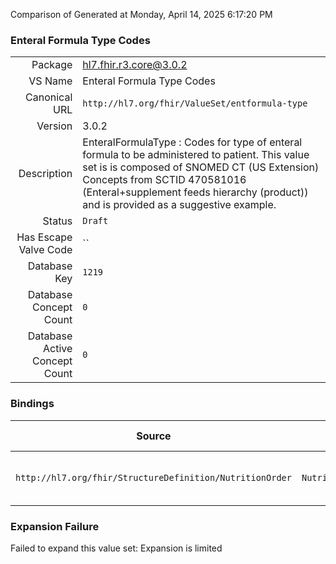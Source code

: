Comparison of 
Generated at Monday, April 14, 2025 6:17:20 PM

### Enteral Formula Type Codes

|      |     |
| ---: | --- |
| Package | hl7.fhir.r3.core@3.0.2 |
| VS Name | Enteral Formula Type Codes |
| Canonical URL | `http://hl7.org/fhir/ValueSet/entformula-type` |
| Version | 3.0.2 |
| Description | EnteralFormulaType : Codes for type of enteral formula to be administered to patient.  This value set is is composed of SNOMED CT (US Extension) Concepts from SCTID 470581016 (Enteral+supplement feeds hierarchy (product)) and is provided as a suggestive example. |
| Status | `Draft` |
| Has Escape Valve Code | `` |
| Database Key | `1219` |
| Database Concept Count | `0` |
| Database Active Concept Count | `0` |
### Bindings

| Source | Element | Binding | Strength | Element Short |
| ------ | ------- | ------- | -------- | ------------- |
| `http://hl7.org/fhir/StructureDefinition/NutritionOrder` | `NutritionOrder.enteralFormula.baseFormulaType` | `http://hl7.org/fhir/ValueSet/entformula-type` | `Example` | Type of enteral or infant formula |

### Expansion Failure

Failed to expand this value set: Expansion is limited
